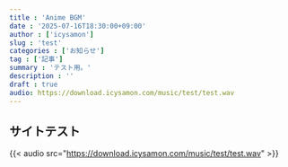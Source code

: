 ```yaml
---
title : 'Anime BGM'
date : '2025-07-16T18:30:00+09:00'
author : ['icysamon']
slug : 'test'
categories : ['お知らせ']
tag : ['記事']
summary : 'テスト用。'
description : ''
draft : true
audio: https://download.icysamon.com/music/test/test.wav
---
```


## サイトテスト
{{< audio src="https://download.icysamon.com/music/test/test.wav" >}}